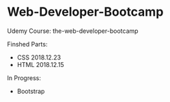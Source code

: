 # Web-Developer-Bootcamp
Udemy Course: the-web-developer-bootcamp

Finshed Parts:  

- CSS 2018.12.23
- HTML 2018.12.15

In Progress:

- Bootstrap